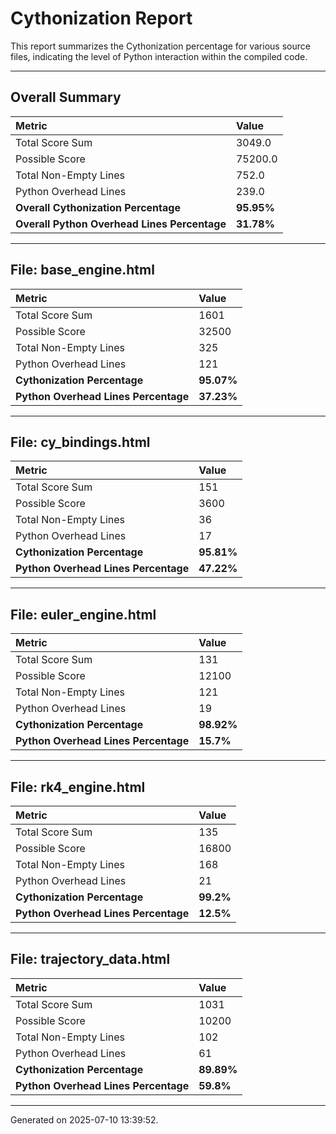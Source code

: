 # Cythonization Report

This report summarizes the Cythonization percentage for various source files, indicating the level of Python interaction within the compiled code.

---
## Overall Summary

| Metric                                 | Value       |
| :------------------------------------- | :---------- |
| Total Score Sum                        | 3049.0      |
| Possible Score                         | 75200.0      |
| Total Non-Empty Lines                  | 752.0      |
| Python Overhead Lines                  | 239.0      |
| **Overall Cythonization Percentage** | **95.95%** |
| **Overall Python Overhead Lines Percentage** | **31.78%** |

---
## File: base_engine.html

| Metric                         | Value       |
| :----------------------------- | :---------- |
| Total Score Sum                | 1601      |
| Possible Score                 | 32500      |
| Total Non-Empty Lines          | 325      |
| Python Overhead Lines          | 121      |
| **Cythonization Percentage** | **95.07%** |
| **Python Overhead Lines Percentage** | **37.23%** |

---
## File: cy_bindings.html

| Metric                         | Value       |
| :----------------------------- | :---------- |
| Total Score Sum                | 151      |
| Possible Score                 | 3600      |
| Total Non-Empty Lines          | 36      |
| Python Overhead Lines          | 17      |
| **Cythonization Percentage** | **95.81%** |
| **Python Overhead Lines Percentage** | **47.22%** |

---
## File: euler_engine.html

| Metric                         | Value       |
| :----------------------------- | :---------- |
| Total Score Sum                | 131      |
| Possible Score                 | 12100      |
| Total Non-Empty Lines          | 121      |
| Python Overhead Lines          | 19      |
| **Cythonization Percentage** | **98.92%** |
| **Python Overhead Lines Percentage** | **15.7%** |

---
## File: rk4_engine.html

| Metric                         | Value       |
| :----------------------------- | :---------- |
| Total Score Sum                | 135      |
| Possible Score                 | 16800      |
| Total Non-Empty Lines          | 168      |
| Python Overhead Lines          | 21      |
| **Cythonization Percentage** | **99.2%** |
| **Python Overhead Lines Percentage** | **12.5%** |

---
## File: trajectory_data.html

| Metric                         | Value       |
| :----------------------------- | :---------- |
| Total Score Sum                | 1031      |
| Possible Score                 | 10200      |
| Total Non-Empty Lines          | 102      |
| Python Overhead Lines          | 61      |
| **Cythonization Percentage** | **89.89%** |
| **Python Overhead Lines Percentage** | **59.8%** |

---
Generated on 2025-07-10 13:39:52.
